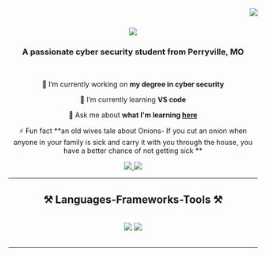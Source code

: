 <img align="right" src="https://visitor-badge.laobi.icu/badge?page_id=cmedwards76.cmedwards76"/>

<h1 align="center">
    <img src="https://readme-typing-svg.herokuapp.com/?font=Righteous&size=35&center=true&vCenter=true&width=500&height=70&duration=4000&lines=Hi+There!+👋;+I'm+Anthony+Ingargiola!;" />
</h1>

<h3 align="center">A passionate cyber security student from Perryville, MO</h3>

<br/>

<div align="center">
 
 🔭 I’m currently working on **my degree in cyber security**
 
 🌱 I’m currently learning **VS code**

💬 Ask me about **what I'm learning [here](https://github.cmedwards76)**

⚡ Fun fact **an old wives tale about Onions- If you cut an onion when anyone in your family is sick and carry it with you through the house, you have a better chance of not getting sick **

 </div>
 
<div align="center"> 
  <a href="mailto:cmedwards1976@gmail.com">
    <img src="https://img.shields.io/badge/Gmail-333333?style=for-the-badge&logo=gmail&logoColor=red" />
  </a>
  <a href="https://https://www.linkedin.com/in/christy-edwards-a9b9a7360/" target="_blank">
    <img src="https://img.shields.io/badge/LinkedIn-0077B5?style=for-the-badge&logo=linkedin&logoColor=white" target="_blank" />
  </a>

  </a>
</div>

 <hr/>
 
<h2 align="center">⚒️ Languages-Frameworks-Tools ⚒️</h2>
<br/>
<div align="center">
    <img src="https://skillicons.dev/icons?i=vscode,github,bash,git" />
    <img src="https://skillicons.dev/icons?i=java,python,mysql,aws,azure" /><br>
</div>

<br/>
<hr/>
